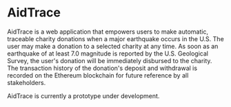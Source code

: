 # AidTrace

AidTrace is a web application that empowers users to make automatic, traceable charity donations when a major earthquake occurs in the U.S. The user may make a donation to a selected charity at any time. As soon as an earthquake of at least 7.0 magnitude is reported by the U.S. Geological Survey, the user's donation will be immediately disbursed to the charity. The transaction history of the donation's deposit and withdrawal is recorded on the Ethereum blockchain for future reference by all stakeholders.

AidTrace is currently a prototype under development.
